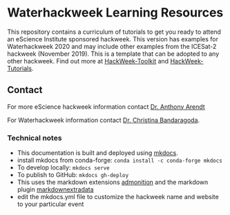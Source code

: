 # Waterhackweek Learning Resources 

This repository contains a curriculum of tutorials to get you ready to attend an eScience Institute sponsored hackweek. This version has examples for Waterhackweek 2020 and may include other examples from the ICESat-2 hackweek (November 2019).  This is a template that can be adopted to any other hackweek. Find out more at [HackWeek-Toolkit](https://github.com/uwescience/HackWeek-Toolkit) and [HackWeek-Tutorials](https://github.com/uwescience/hackweek-preliminary-tutorials).

## Contact

For more eScience hackweek information contact [Dr. Anthony Arendt](mailto:aarendt@uw.edu)

For Waterhackweek information contact [Dr. Christina Bandaragoda](mailto:cband@uw.edu).

### Technical notes

* This documentation is built and deployed using [mkdocs](https://www.mkdocs.org/).
* install mkdocs from conda-forge: ```conda install -c conda-forge mkdocs```
* To develop locally: ```mkdocs serve```
* To publish to GitHub: ```mkdocs gh-deploy```
* This uses the markdown extensions [admonition](https://squidfunk.github.io/mkdocs-material/extensions/admonition/) and the markdown plugin [markdownextradata](https://github.com/rosscdh/mkdocs-markdownextradata-plugin/)
* edit the mkdocs.yml file to customize the hackweek name and website to your particular event
